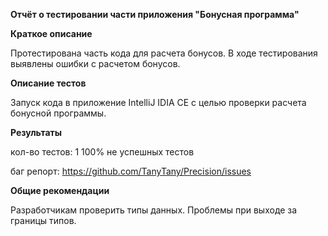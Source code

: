 **Отчёт о тестировании части приложения "Бонусная программа"**

**Краткое описание**

Протестирована часть кода для расчета бонусов. В ходе тестирования выявлены ошибки с расчетом бонусов.

**Описание тестов**

Запуск кода в приложение IntelliJ IDIA CE с целью проверки расчета бонусной программы.

**Результаты**

кол-во тестов: 1
100% не успешных тестов

баг репорт: https://github.com/TanyTany/Precision/issues

**Общие рекомендации**

Разработчикам проверить типы данных. Проблемы при выходе за границы типов.